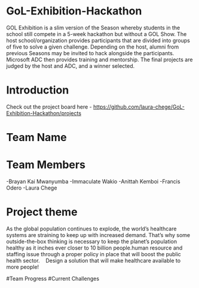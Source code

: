 # GoL-Exhibition-Hackathon
GOL Exhibition is a slim version of the Season whereby students in the school still compete in a 5-week hackathon but without a GOL Show. The host school/organization provides participants that are divided into groups of five to solve a given challenge. Depending on the host, alumni from previous Seasons may be invited to hack alongside the participants. Microsoft ADC then provides training and mentorship. The final projects are judged by the host and ADC, and a winner selected.
# Introduction
Check out the project board here - https://github.com/laura-chege/GoL-Exhibition-Hackathon/projects
# Team Name
# Team Members
-Brayan Kai Mwanyumba
-Immaculate Wakio
-Anittah Kemboi
-Francis Odero
-Laura Chege
# Project theme
As the global population continues to explode, the world’s healthcare systems are straining to keep up with increased demand. That’s why some outside-the-box thinking is necessary to keep the planet’s population healthy as it inches ever closer to 10 billion people.human resource and staffing issue through a proper policy in place that will boost the public health sector. 
 
Design a solution that will make healthcare available to more people!

#Team Progress
#Current Challenges
